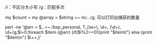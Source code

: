 /i：不区分大小写
/g：匹配多次

my $count = my @array = $string =~ m/.../g; 
可以打印出捕获的数量

perl -ne '@arr = $_ =~ /bsp_personal, T_(\w+), \d+, (\d+), \d+/g;$i=0;foreach $item (@arr) {if($i%2==0){print \"$item\t\"} else {print \"$item\n\"} $i++;}'
